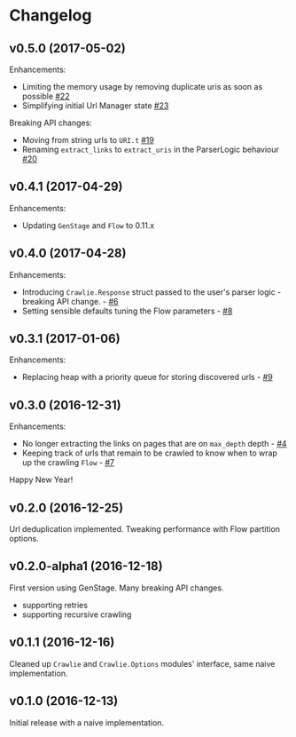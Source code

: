 # Changelog

## v0.5.0 (2017-05-02)

Enhancements: 
- Limiting the memory usage by removing duplicate uris as soon as possible [#22](https://github.com/nietaki/crawlie/issues/22)
- Simplifying initial Url Manager state [#23](https://github.com/nietaki/crawlie/issues/23)

Breaking API changes:
- Moving from string urls to `URI.t` [#19](https://github.com/nietaki/crawlie/issues/19)
- Renaming `extract_links` to `extract_uris` in the ParserLogic behaviour [#20](https://github.com/nietaki/crawlie/issues/20)


## v0.4.1 (2017-04-29)

Enhancements:
- Updating `GenStage` and `Flow` to 0.11.x


## v0.4.0 (2017-04-28)

Enhancements:
- Introducing `Crawlie.Response` struct passed to the user's parser logic - breaking API change. - [#6](https://github.com/nietaki/crawlie/issues/6)
- Setting sensible defaults tuning the Flow parameters - [#8](https://github.com/nietaki/crawlie/issues/8)


## v0.3.1 (2017-01-06)

Enhancements:
- Replacing heap with a priority queue for storing discovered urls - [#9](https://github.com/nietaki/crawlie/issues/9)


## v0.3.0 (2016-12-31)

Enhancements:
- No longer extracting the links on pages that are on `max_depth` depth - [#4](https://github.com/nietaki/crawlie/issues/4)
- Keeping track of urls that remain to be crawled to know when to wrap up the crawling `Flow` - [#7](https://github.com/nietaki/crawlie/issues/7)

Happy New Year!


## v0.2.0 (2016-12-25)

Url deduplication implemented. Tweaking performance with Flow partition options.


## v0.2.0-alpha1 (2016-12-18)

First version using GenStage. Many breaking API changes.

- supporting retries
- supporting recursive crawling


## v0.1.1 (2016-12-16)

Cleaned up `Crawlie` and `Crawlie.Options` modules' interface, same naive implementation.


## v0.1.0 (2016-12-13)

Initial release with a naive implementation.
